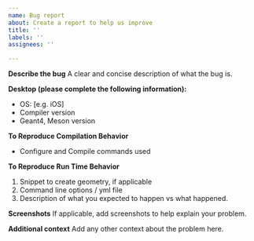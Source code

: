 ```yaml
---
name: Bug report
about: Create a report to help us improve
title: ''
labels: ''
assignees: ''

---
```


**Describe the bug**
A clear and concise description of what the bug is.

**Desktop (please complete the following information):**
 - OS: [e.g. iOS]
 - Compiler version
 - Geant4, Meson version

**To Reproduce Compilation Behavior**
- Configure and Compile commands used

**To Reproduce Run Time Behavior**
1. Snippet to create geometry, if applicable 
2. Command line options / yml file
3. Description of what you expected to happen vs what happened.

**Screenshots**
If applicable, add screenshots to help explain your problem.


**Additional context**
Add any other context about the problem here.
